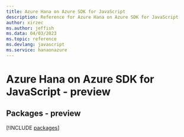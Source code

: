 ```yaml
---
title: Azure Hana on Azure SDK for JavaScript
description: Reference for Azure Hana on Azure SDK for JavaScript
author: xirzec
ms.author: jeffish
ms.data: 04/03/2023
ms.topic: reference
ms.devlang: javascript
ms.service: hanaonazure
---
```

# Azure Hana on Azure SDK for JavaScript - preview
## Packages - preview
[!INCLUDE [packages](hana-on-azure-index.md)]